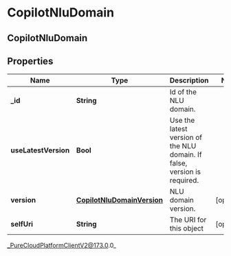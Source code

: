 # CopilotNluDomain

## CopilotNluDomain

## Properties

|Name | Type | Description | Notes|
|------------ | ------------- | ------------- | -------------|
| **_id** | **String** | Id of the NLU domain. | |
| **useLatestVersion** | **Bool** | Use the latest version of the NLU domain. If false, version is required. | |
| **version** | [**CopilotNluDomainVersion**](CopilotNluDomainVersion) | NLU domain version. | [optional] |
| **selfUri** | **String** | The URI for this object | [optional] |



_PureCloudPlatformClientV2@173.0.0_

